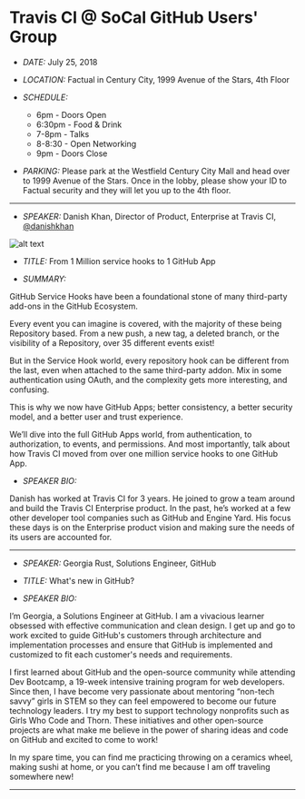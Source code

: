 
# Travis CI @ SoCal GitHub Users' Group

- _DATE:_ July 25, 2018

- _LOCATION:_ Factual in Century City, 1999 Avenue of the Stars, 4th Floor

- _SCHEDULE:_
  - 6pm - Doors Open
  - 6:30pm - Food & Drink
  - 7-8pm - Talks
  - 8-8:30 - Open Networking
  - 9pm - Doors Close


- _PARKING:_ Please park at the Westfield Century City Mall and head over to 1999 Avenue of the Stars. Once in the lobby, please show your ID to Factual security and they will let you up to the 4th floor.

___
- _SPEAKER:_ Danish Khan, Director of Product, Enterprise at Travis CI, [@danishkhan](https://github.com/danishkhan)

![alt text](https://avatars0.githubusercontent.com/u/19433?s=400&v=4 
"Danish Khan, Circle CI")


- _TITLE:_ From 1 Million service hooks to 1 GitHub App


- _SUMMARY:_ 

GitHub Service Hooks have been a foundational stone of many third-party add-ons in the GitHub Ecosystem.

Every event you can imagine is covered, with the majority of these being Repository based. From a new push, a new tag, a deleted branch, or the visibility of a Repository, over 35 different events exist!

But in the Service Hook world, every repository hook can be different from the last, even when attached to the same third-party addon. Mix in some authentication using OAuth, and the complexity gets more interesting, and confusing.

This is why we now have GitHub Apps; better consistency, a better security model, and a better user and trust experience.

We’ll dive into the full GitHub Apps world, from authentication, to authorization, to events, and permissions. And most importantly, talk about how Travis CI moved from over one million service hooks to one GitHub App.

- _SPEAKER BIO:_

Danish has worked at Travis CI for 3 years. He joined to grow a team around and build the Travis CI Enterprise product. In the past, he’s worked at a few other developer tool companies such as GitHub and Engine Yard. His focus these days is on the Enterprise product vision and making sure the needs of its users are accounted for.

----

- _SPEAKER:_ Georgia Rust, Solutions Engineer, GitHub

- _TITLE:_ What's new in GitHub?

- _SPEAKER BIO:_

I’m Georgia, a Solutions Engineer at GitHub. I am a vivacious learner obsessed with effective communication and clean design. I get up and go to work excited to guide GitHub's customers through architecture and implementation processes and ensure that GitHub is implemented and customized to fit each customer's needs and requirements.

I first learned about GitHub and the open-source community while attending Dev Bootcamp, a 19-week intensive training program for web developers. Since then, I have become very passionate about mentoring “non-tech savvy” girls in STEM so they can feel empowered to become our future technology leaders. I try my best to support technology nonprofits such as Girls Who Code and Thorn. These initiatives and other open-source projects are what make me believe in the power of sharing ideas and code on GitHub and excited to come to work!

In my spare time, you can find me practicing throwing on a ceramics wheel, making sushi at home, or you can’t find me because I am off traveling somewhere new!

----
